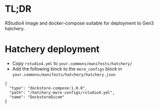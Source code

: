 # TL;DR

RStudio4 image and docker-compose suitable for deployment to Gen3 hatchery.

# Hatchery deployment

* Copy `rstudio4.yml` to `your.commons/manifests/hatchery/`
* Add the following block to the `more_configs` block in `your.commons/manifests/hatchery/hatchery.json`

```
{
  "type": "dockstore-compose:1.0.0",
  "path": "/hatchery-more-configs/rstudio4.yml",
  "name": "DockstoreDicom"
}
```
